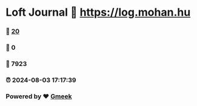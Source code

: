 # Loft Journal :link: https://log.mohan.hu 
### :page_facing_up: [20](https://log.mohan.hu/tag.html) 
### :speech_balloon: 0 
### :hibiscus: 7923 
### :alarm_clock: 2024-08-03 17:17:39 
### Powered by :heart: [Gmeek](https://github.com/Meekdai/Gmeek)
